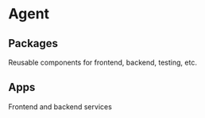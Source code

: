 # Agent

## Packages

Reusable components for frontend, backend, testing, etc.

## Apps

Frontend and backend services
